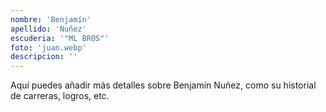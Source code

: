 ```yaml
---
nombre: 'Benjamín'
apellido: 'Nuñez'
escuderia: '"ML BROS"'
foto: 'juan.webp'
descripcion: ''
---
```


Aquí puedes añadir más detalles sobre Benjamín Nuñez, como su historial de carreras, logros, etc.
